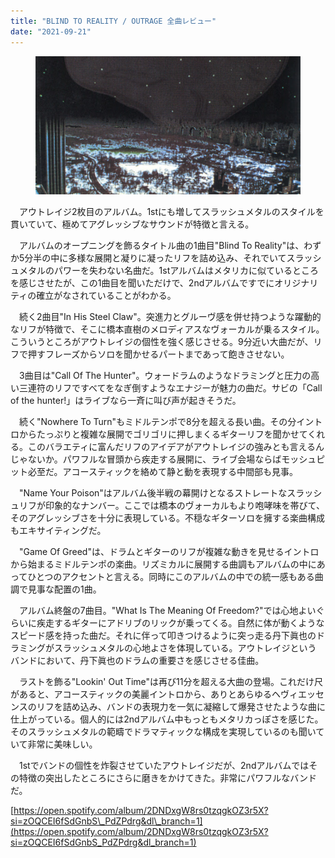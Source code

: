```yaml
---
title: "BLIND TO REALITY / OUTRAGE 全曲レビュー"
date: "2021-09-21"
---
```


<figure>

![](/assets/n100b362d6863_556546dad156e8885ca570aef2ffe69e.png)

</figure>

　アウトレイジ2枚目のアルバム。1stにも増してスラッシュメタルのスタイルを貫いていて、極めてアグレッシブなサウンドが特徴と言える。

　アルバムのオープニングを飾るタイトル曲の1曲目"Blind To Reality"は、わずか5分半の中に多様な展開と凝りに凝ったリフを詰め込み、それでいてスラッシュメタルのパワーを失わない名曲だ。1stアルバムはメタリカに似ているところを感じさせたが、この1曲目を聞いただけで、2ndアルバムですでにオリジナリティの確立がなされていることがわかる。

　続く2曲目"In His Steel Claw"。突進力とグルーヴ感を併せ持つような躍動的なリフが特徴で、そこに橋本直樹のメロディアスなヴォーカルが乗るスタイル。こういうところがアウトレイジの個性を強く感じさせる。9分近い大曲だが、リフで押すフレーズからソロを聞かせるパートまであって飽きさせない。

　3曲目は"Call Of The Hunter"。ウォードラムのようなドラミングと圧力の高い三連符のリフですべてをなぎ倒すようなエナジーが魅力の曲だ。サビの「Call of the hunter!」はライブなら一斉に叫び声が起きそうだ。

　続く"Nowhere To Turn"もミドルテンポで8分を超える長い曲。その分イントロからたっぷりと複雑な展開でゴリゴリに押しまくるギターリフを聞かせてくれる。このバラエティに富んだリフのアイデアがアウトレイジの強みとも言えるんじゃないか。パワフルな冒頭から疾走する展開に、ライブ会場ならばモッシュピット必至だ。アコースティックを絡めて静と動を表現する中間部も見事。

　"Name Your Poison"はアルバム後半戦の幕開けとなるストレートなスラッシュリフが印象的なナンバー。ここでは橋本のヴォーカルもより咆哮味を帯びて、そのアグレッシブさを十分に表現している。不穏なギターソロを擁する楽曲構成もエキサイティングだ。

　"Game Of Greed"は、ドラムとギターのリフが複雑な動きを見せるイントロから始まるミドルテンポの楽曲。リズミカルに展開する曲調もアルバムの中にあってひとつのアクセントと言える。同時にこのアルバムの中での統一感もある曲調で見事な配置の1曲。

　アルバム終盤の7曲目。"What Is The Meaning Of Freedom?"では心地よいぐらいに疾走するギターにアドリブのリックが乗ってくる。自然に体が動くようなスピード感を持った曲だ。それに伴って叩きつけるように突っ走る丹下眞也のドラミングがスラッシュメタルの心地よさを体現している。アウトレイジというバンドにおいて、丹下眞也のドラムの重要さを感じさせる佳曲。

　ラストを飾る"Lookin' Out Time"は再び11分を超える大曲の登場。これだけ尺があると、アコースティックの美麗イントロから、ありとあらゆるヘヴィエッセンスのリフを詰め込み、バンドの表現力を一気に凝縮して爆発させたような曲に仕上がっている。個人的には2ndアルバム中もっともメタリカっぽさを感じた。そのスラッシュメタルの範疇でドラマティックな構成を実現しているのも聞いていて非常に美味しい。

　1stでバンドの個性を炸裂させていたアウトレイジだが、2ndアルバムではその特徴の突出したところにさらに磨きをかけてきた。非常にパワフルなバンドだ。

[https://open.spotify.com/album/2DNDxgW8rs0tzqgkOZ3r5X?si=zOQCEI6fSdGnbS\_PdZPdrg&dl\_branch=1](https://open.spotify.com/album/2DNDxgW8rs0tzqgkOZ3r5X?si=zOQCEI6fSdGnbS_PdZPdrg&dl_branch=1)

